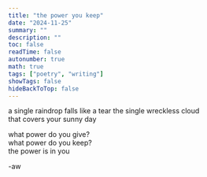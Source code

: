 ```yaml
---
title: "the power you keep"
date: "2024-11-25"
summary: ""
description: ""
toc: false
readTime: false
autonumber: true
math: true
tags: ["poetry", "writing"]
showTags: false
hideBackToTop: false
---
```


a single raindrop
falls like a tear
the single wreckless cloud  
that covers your sunny day  

what power do you give?    
what power do you keep?  
the power is in you  
  
-aw